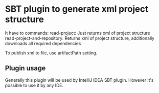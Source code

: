 SBT plugin to generate xml project structure
============================================

It have to commands:
read-project: Just returns xml of project structure
read-project-and-repository: Returns xml of project structure, additionally downloads all required dependencies

To publish xml to file, use artifactPath setting.

Plugin usage
-----

Generally this plugin will be used by IntelliJ IDEA SBT plugin. However it's possible to use it by any IDE.
